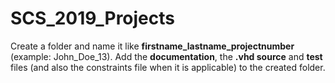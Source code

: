 # SCS_2019_Projects

Create a folder and name it like **firstname_lastname_projectnumber** (example: John_Doe_13). Add the **documentation**, the **.vhd source** and **test** files (and also the constraints file when it is applicable) to the created folder. 
